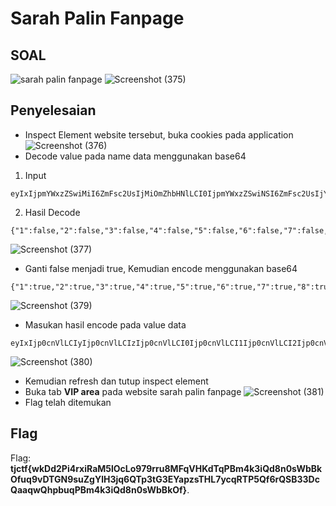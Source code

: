 # Sarah Palin Fanpage

## SOAL
![sarah palin fanpage](https://user-images.githubusercontent.com/26424136/83002846-bc3d4980-a037-11ea-8c6e-1ce4558b807c.PNG)
![Screenshot (375)](https://user-images.githubusercontent.com/26424136/82979190-a2d4d700-a010-11ea-9d07-272b608f204e.png)

## Penyelesaian
- Inspect Element website tersebut, buka cookies pada application
![Screenshot (376)](https://user-images.githubusercontent.com/26424136/82979192-a5373100-a010-11ea-9d7c-e6369123f290.png)
- Decode value pada name data  menggunakan base64 <br />
1. Input
```
eyIxIjpmYWxzZSwiMiI6ZmFsc2UsIjMiOmZhbHNlLCI0IjpmYWxzZSwiNSI6ZmFsc2UsIjYiOmZhbHNlLCI3IjpmYWxzZSwiOCI6ZmFsc2UsIjkiOmZhbHNlLCIxMCI6ZmFsc2V9
```
2. Hasil Decode
```
{"1":false,"2":false,"3":false,"4":false,"5":false,"6":false,"7":false,"8":false,"9":false,"10":false}
```
![Screenshot (377)](https://user-images.githubusercontent.com/26424136/82979194-a5cfc780-a010-11ea-893c-2124dcb44d15.png)
- Ganti false menjadi true, Kemudian encode menggunakan base64 
```
{"1":true,"2":true,"3":true,"4":true,"5":true,"6":true,"7":true,"8":true,"9":true,"10":true}
```
![Screenshot (379)](https://user-images.githubusercontent.com/26424136/82979195-a6685e00-a010-11ea-9512-b33844cb76a3.png)
- Masukan hasil encode pada value data
```
eyIxIjp0cnVlLCIyIjp0cnVlLCIzIjp0cnVlLCI0Ijp0cnVlLCI1Ijp0cnVlLCI2Ijp0cnVlLCI3Ijp0cnVlLCI4Ijp0cnVlLCI5Ijp0cnVlLCIxMCI6dHJ1ZX0=
```
![Screenshot (380)](https://user-images.githubusercontent.com/26424136/82979196-a700f480-a010-11ea-9733-ba38a2678729.png)
- Kemudian refresh dan tutup inspect element
- Buka tab <b>VIP area</b> pada website sarah palin fanpage
![Screenshot (381)](https://user-images.githubusercontent.com/26424136/82979197-a8322180-a010-11ea-9b38-32b7cc7eb63a.png)
- Flag telah ditemukan <br />

## Flag
Flag: <b>tjctf{wkDd2Pi4rxiRaM5lOcLo979rru8MFqVHKdTqPBm4k3iQd8n0sWbBkOfuq9vDTGN9suZgYlH3jq6QTp3tG3EYapzsTHL7ycqRTP5Qf6rQSB33DcQaaqwQhpbuqPBm4k3iQd8n0sWbBkOf}</b>.

